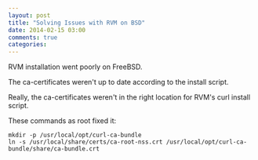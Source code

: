 ```yaml
---
layout: post
title: "Solving Issues with RVM on BSD"
date: 2014-02-15 03:00
comments: true
categories: 
---
```

RVM installation went poorly on FreeBSD.  

The ca-certificates weren't up to date according to the install script.

Really, the ca-certificates weren't in the right location for RVM's curl install script.

These commands as root fixed it:

```
mkdir -p /usr/local/opt/curl-ca-bundle
ln -s /usr/local/share/certs/ca-root-nss.crt /usr/local/opt/curl-ca-bundle/share/ca-bundle.crt
```
